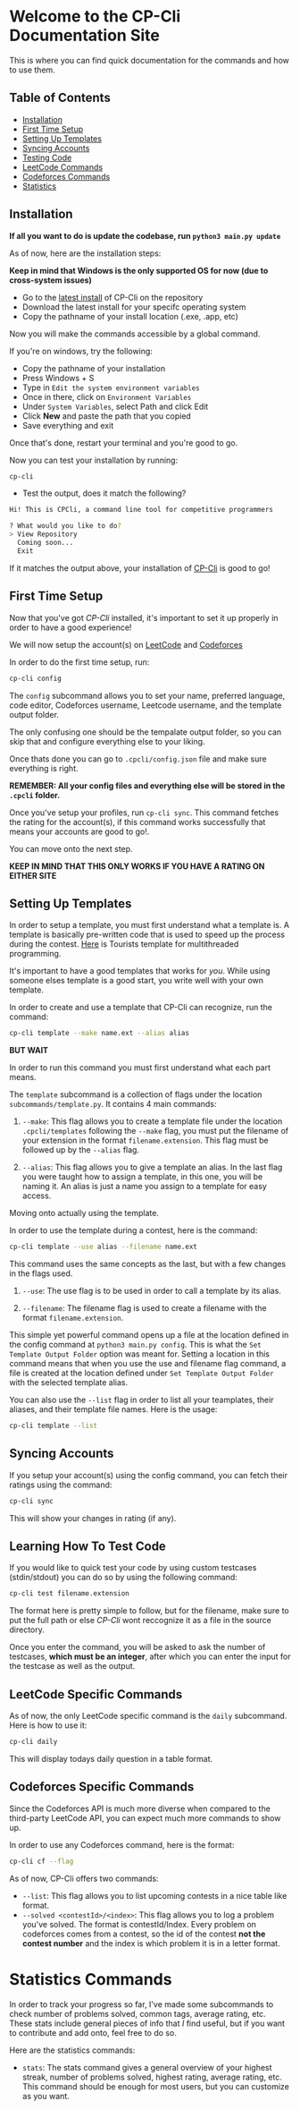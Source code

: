 # Welcome to the CP-Cli Documentation Site

This is where you can find quick documentation for the commands and how to use them.

## Table of Contents

- [Installation](#installation)
- [First Time Setup](#first-time-setup)
- [Setting Up Templates](#setting-up-templates)
- [Syncing Accounts](#syncing-accounts)
- [Testing Code](#learning-how-to-test-code)
- [LeetCode Commands](#leetcode-specific-commands)
- [Codeforces Commands](#codeforces-specific-commands)
- [Statistics](#statistics-commands)

## Installation

**If all you want to do is update the codebase, run `python3 main.py update`**

As of now, here are the installation steps:

**Keep in mind that Windows is the only supported OS for now (due to cross-system issues)**

- Go to the [latest install](https://github.com/CompProgTools/CPCli/releases) of CP-Cli on the repository
- Download the latest install for your specifc operating system
- Copy the pathname of your install location (.exe, .app, etc)

Now you will make the commands accessible by a global command.

If you're on windows, try the following:

- Copy the pathname of your installation
- Press Windows + S
- Type in `Edit the system environment variables`
- Once in there, click on `Environment Variables`
- Under `System Variables`, select Path and click Edit
- Click **New** and paste the path that you copied
- Save everything and exit

Once that's done, restart your terminal and you're good to go.

Now you can test your installation by running:

```bash
cp-cli
```

- Test the output, does it match the following?
```bash
Hi! This is CPCli, a command line tool for competitive programmers

? What would you like to do? 
> View Repository
  Coming soon...
  Exit
```

If it matches the output above, your installation of [CP-Cli](https://github.com/CompProgTools/CPCli) is good to go!

## First Time Setup

Now that you've got *CP-Cli* installed, it's important to set it up properly in order to have a good experience!

We will now setup the account(s) on [LeetCode](https://leetcode.com) and [Codeforces](https://codeforces.com)

In order to do the first time setup, run:
```bash
cp-cli config
```

The `config` subcommand allows you to set your name, preferred language, code editor, Codeforces username, Leetcode username, and the template output folder.

The only confusing one should be the tempalate output folder, so you can skip that and configure everything else to your liking.

Once thats done you can go to `.cpcli/config.json` file and make sure everything is right. 

**REMEMBER: All your config files and everything else will be stored in the `.cpcli` folder.**

Once you've setup your profiles, run `cp-cli sync`. This command fetches the rating for the account(s), if this command works successfully that means your accounts are good to go!. 

You can move onto the next step.

**KEEP IN MIND THAT THIS ONLY WORKS IF YOU HAVE A RATING ON EITHER SITE**

## Setting Up Templates

In order to setup a template, you must first understand what a template is. A template is basically pre-written code that is used to speed up the process during the contest. [Here](https://github.com/the-tourist/algo/blob/master/template/multithreaded.cpp) is Tourists template for multithreaded programming.

It's important to have a good templates that works for *you*. While using someone elses template is a good start, you write well with your own template.

In order to create and use a template that CP-Cli can recognize, run the command:
```bash
cp-cli template --make name.ext --alias alias
```
**BUT WAIT**

In order to run this command you must first understand what each part means.

The `template` subcommand is a collection of flags under the location `subcommands/template.py`. It contains 4 main commands:

1. `--make`: This flag allows you to create a template file under the location `.cpcli/templates` following the `--make` flag, you must put the filename of your extension in the format `filename.extension`. This flag must be followed up by the `--alias` flag.

2. `--alias`: This flag allows you to give a template an alias. In the last flag you were taught how to assign a template, in this one, you will be naming it. An alias is just a name you assign to a template for easy access.

Moving onto actually using the template.

In order to use the template during a contest, here is the command:

```bash
cp-cli template --use alias --filename name.ext
```
This command uses the same concepts as the last, but with a few changes in the flags used.

1. `--use`: The use flag is to be used in order to call a template by its alias.

2. `--filename`: The filename flag is used to create a filename with the format `filename.extension`.

This simple yet powerful command opens up a file at the location defined in the config command at `python3 main.py config`. This is what the `Set Template Output Folder` option was meant for. Setting a location in this command means that when you use the use and filename flag command, a file is created at the location defined under `Set Template Output Folder` with the selected template alias.

You can also use the `--list` flag in order to list all your teamplates, their aliases, and their template file names. Here is the usage:

```bash
cp-cli template --list
```

## Syncing Accounts

If you setup your account(s) using the config command, you can fetch their ratings using the command:
```bash
cp-cli sync
```

This will show your changes in rating (if any).

## Learning How To Test Code

If you would like to quick test your code by using custom testcases (stdin/stdout) you can do so by using the following command:
```bash
cp-cli test filename.extension
```

The format here is pretty simple to follow, but for the filename, make sure to put the full path or else *CP-Cli* wont reccognize it as a file in the source directory.

Once you enter the command, you will be asked to ask the number of testcases, **which must be an integer**, after which you can enter the input for the testcase as well as the output.

## LeetCode Specific Commands

As of now, the only LeetCode specific command is the `daily` subcommand. Here is how to use it:

```bash
cp-cli daily
```

This will display todays daily question in a table format.

## Codeforces Specific Commands

Since the Codeforces API is much more diverse when compared to the third-party LeetCode API, you can expect much more commands to show up.

In order to use any Codeforces command, here is the format:
```bash
cp-cli cf --flag
```

As of now, CP-Cli offers two commands:

- `--list`: This flag allows you to list upcoming contests in a nice table like format.
- `--solved <contestId>/<index>`: This flag allows you to log a problem you've solved. The format is contestId/Index. Every problem on codeforces comes from a contest, so the id of the contest **not the contest number** and the index is which problem it is in a letter format.

# Statistics Commands

In order to track your progress so far, I've made some subcommands to check number of problems solved, common tags, average rating, etc. These stats include general pieces of info that *I* find useful, but if you want to contribute and add onto, feel free to do so.

Here are the statistics commands:

- `stats`: The stats command gives a general overview of your highest streak, number of problems solved, highest rating, average rating, etc. This command should be enough for most users, but you can customize as you want.